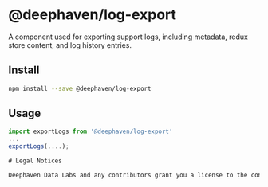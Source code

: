 # @deephaven/log-export

A component used for exporting support logs, including metadata, redux store content, and log history entries.

## Install

```bash
npm install --save @deephaven/log-export
```

## Usage

```javascript
import exportLogs from '@deephaven/log-export'
...
exportLogs(....);

# Legal Notices

Deephaven Data Labs and any contributors grant you a license to the content of this repository under the Apache 2.0 License, see the [LICENSE](../../LICENSE) file.
